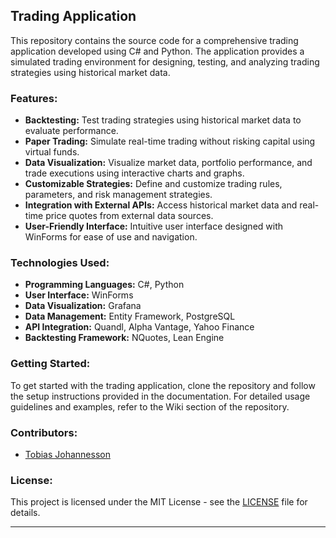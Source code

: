## Trading Application

This repository contains the source code for a comprehensive trading application developed using C# and Python. The application provides a simulated trading environment for designing, testing, and analyzing trading strategies using historical market data.

### Features:
- **Backtesting:** Test trading strategies using historical market data to evaluate performance.
- **Paper Trading:** Simulate real-time trading without risking capital using virtual funds.
- **Data Visualization:** Visualize market data, portfolio performance, and trade executions using interactive charts and graphs.
- **Customizable Strategies:** Define and customize trading rules, parameters, and risk management strategies.
- **Integration with External APIs:** Access historical market data and real-time price quotes from external data sources.
- **User-Friendly Interface:** Intuitive user interface designed with WinForms for ease of use and navigation.

### Technologies Used:
- **Programming Languages:** C#, Python
- **User Interface:** WinForms
- **Data Visualization:** Grafana
- **Data Management:** Entity Framework, PostgreSQL
- **API Integration:** Quandl, Alpha Vantage, Yahoo Finance
- **Backtesting Framework:** NQuotes, Lean Engine

### Getting Started:
To get started with the trading application, clone the repository and follow the setup instructions provided in the documentation. For detailed usage guidelines and examples, refer to the Wiki section of the repository.

### Contributors:
- [Tobias Johannesson](https://github.com/Tobias-Johannesson)
  
### License:
This project is licensed under the MIT License - see the [LICENSE](LICENSE) file for details.

---
